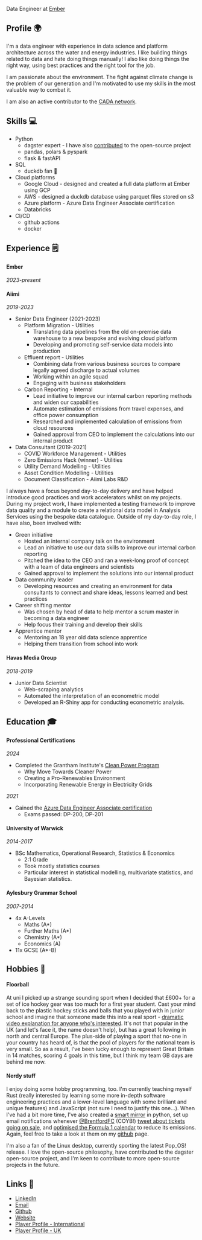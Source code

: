 Data Engineer at [Ember](https://www.ember-climate.org)

## Profile 🌍

I'm a data engineer with experience in data science and platform architecture across the water and energy industries.
I like building things related to data and hate doing things manually!
I also like doing things the right way, using best practices and the right tool for the job.

I am passionate about the environment.
The fight against climate change is the problem of our generation and I'm motivated to use my skills in the most valuable way to combat it.

I am also an active contributor to the [CADA network](https://autonomy.work/cada/).

## Skills 💻
- Python
  - dagster expert - I have also [contributed](https://github.com/dagster-io/dagster/pulls?q=is%3Apr+author%3Ajrstats+is%3Amerged) to the open-source project
  - pandas, polars & pyspark
  - flask & fastAPI
- SQL
  - duckdb fan 🦆
- Cloud platforms
  - Google Cloud - designed and created a full data platform at Ember using GCP
  - AWS - designed a duckdb database using parquet files stored on s3
  - Azure platform - Azure Data Engineer Associate certification
  - Databricks
- CI/CD
  - github actions
  - docker

## Experience 🗒

#### Ember
*2023-present*

#### Aiimi
*2019-2023*

- Senior Data Engineer (2021-2023)
  - Platform Migration - Utilities
    - Translating data pipelines from the old on-premise data warehouse to a new bespoke and evolving cloud platform
    - Developing and promoting self-service data models into production
  - Effluent report - Utilities
    - Combining data from various business sources to compare legally agreed discharge to actual volumes
    - Working within an agile squad
    - Engaging with business stakeholders
  - Carbon Reporting - Internal
    - Lead initiative to improve our internal carbon reporting methods and widen our capabilities
    - Automate estimation of emissions from travel expenses, and office power consumption
    - Researched and implemented calculation of emissions from cloud resources
    - Gained approval from CEO to implement the calculations into our internal product
- Data Consultant (2019-2021)
  - COVID Workforce Management - Utilities
  - Zero Emissions Hack (winner) - Utilities
  - Utility Demand Modelling - Utilities
  - Asset Condition Modelling - Utilities
  - Document Classification  - Aiimi Labs R&D

I always have a focus beyond day-to-day delivery and have helped introduce good practices and work accelerators whilst on my projects. 
During my project work, I have implemented a testing framework to improve data quality and a module to create a relational data model in Analysis Services using the bespoke data catalogue.
Outside of my day-to-day role, I have also, been involved with:

- Green initiative
  - Hosted an internal company talk on the environment
  - Lead an initiative to use our data skills to improve our internal carbon reporting
  - Pitched the idea to the CEO and ran a week-long proof of concept with a team of data engineers and scientists
  - Gained approval to implement the solutions into our internal product
- Data community leader
  - Developing resources and creating an environment for data consultants to connect and share ideas, lessons learned and best practices
- Career shifting mentor
  - Was chosen by head of data to help mentor a scrum master in becoming a data engineer
  - Help focus their training and develop their skills
- Apprentice mentor
  - Mentoring an 18 year old data science apprentice
  - Helping them transition from school into work


#### Havas Media Group
*2018-2019*

- Junior Data Scientist
  - Web-scraping analytics
  - Automated the interpretation of an econometric model
  - Developed an R-Shiny app for conducting econometric analysis.

## Education 🎓

#### Professional Certifications
*2024*
- Completed the Grantham Institute's [Clean Power Program](https://www.imperial.ac.uk/grantham/education/online-learning-clean-power-programme/)
  - Why Move Towards Cleaner Power
  - Creating a Pro-Renewables Environment
  - Incorporating Renewable Energy in Electricity Grids

*2021*
- Gained the [Azure Data Engineer Associate certification](https://learn.microsoft.com/en-us/credentials/certifications/azure-data-engineer/)
  - Exams passed: DP-200, DP-201

#### University of Warwick 
*2014-2017*
- BSc Mathematics, Operational Research, Statistics & Economics
  - 2:1 Grade
  - Took mostly statistics courses
  - Particular interest in statistical modelling, multivariate statistics, and Bayesian statistics.


#### Aylesbury Grammar School
*2007-2014*
- 4x A-Levels
  - Maths (A*)
  - Further Maths (A*)
  - Chemistry (A*)
  - Economics (A)
- 11x GCSE (A*-B)

## Hobbies 🥅

#### Floorball

At uni I picked up a strange sounding sport when I decided that £600+ for a set of ice hockey gear was too much for a first year student.
Cast your mind back to the plastic hockey sticks and balls that you played with in junior school and imagine that someone made this into a real sport - [dramatic video explanation for anyone who's interested](https://www.youtube.com/watch?v=erB_FWi9-T8).
It's not that popular in the UK (and let's face it, the name doesn't help), but has a great following in north and central Europe.
The plus-side of playing a sport that no-one in your country has heard of, is that the pool of players for the national team is very small.
So as a result, I've been lucky enough to represent Great Britain in 14 matches, scoring 4 goals in this time, but I think my team GB days are behind me now.



#### Nerdy stuff
I enjoy doing some hobby programming, too. I'm currently teaching myself Rust (really interested by learning some more in-depth software engineering practices and a lower-level language with some brilliant and unique features) and JavaScript (not sure I need to justify this one...). 
When I've had a bit more time, I've also created a [smart mirror](https://github.com/jrstats/pymirror) in python, set up email notifications whenever [@BrentfordFC](https://twitter.com/BrentfordFC/) (COYB!) [tweet about tickets going on sale](https://github.com/jrstats/twitterNotifications), and [optimised the Formula 1 calendar](https://github.com/jrstats/f1calendar/blob/master/solution.ipynb) to reduce its emissions. 
Again, feel free to take a look at them on my [github](https://github.com/jrstats) page.

I'm also a fan of the Linux desktop, currently sporting the latest Pop_OS! release. I love the open-source philosophy, have contributed to the dagster open-source project, and I'm keen to contribute to more open-source projects in the future.

## Links 🔗
- [LinkedIn](https://www.linkedin.com/in/james-robinson-data/)
- [Email](mailto:james@robinson.fyi)
- [Github](https://github.com/jrstats)
- [Website](https://jrstats.github.io)
- [Player Profile - International](https://floorball.sport/player/1539596530/)
- [Player Profile - UK](https://englishfloorball.leaguerepublic.com/player/781206860.html)
